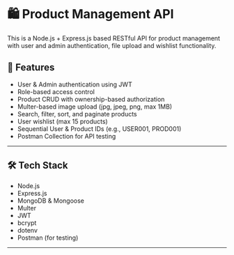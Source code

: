 # 🛍️ Product Management API

This is a Node.js + Express.js based RESTful API for product management with user and admin authentication, file upload and wishlist functionality.

## 🔐 Features

- User & Admin authentication using JWT
- Role-based access control
- Product CRUD with ownership-based authorization
- Multer-based image upload (jpg, jpeg, png, max 1MB)
- Search, filter, sort, and paginate products
- User wishlist (max 15 products)
- Sequential User & Product IDs (e.g., USER001, PROD001)
- Postman Collection for API testing

---

## 🛠️ Tech Stack

- Node.js
- Express.js
- MongoDB & Mongoose
- Multer
- JWT
- bcrypt
- dotenv
- Postman (for testing)

---
